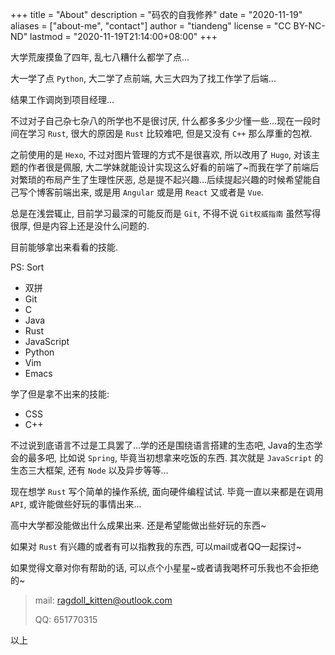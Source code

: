 +++
title = "About"
description = "码农的自我修养"
date = "2020-11-19"
aliases = ["about-me", "contact"]
author = "tiandeng"
license = "CC BY-NC-ND"
lastmod = "2020-11-19T21:14:00+08:00"
+++

大学荒废摸鱼了四年, 乱七八糟什么都学了点...

大一学了点 `Python`, 大二学了点前端, 大三大四为了找工作学了后端...

结果工作调岗到项目经理...

不过对子自己杂七杂八的所学也不是很讨厌, 什么都多多少少懂一些...现在一段时间在学习 `Rust`, 很大的原因是 `Rust` 比较难吧, 但是又没有 `C++` 那么厚重的包袱.

之前使用的是 `Hexo`, 不过对图片管理的方式不是很喜欢, 所以改用了 `Hugo`, 对该主题的作者很是佩服, 大二学妹就能设计实现这么好看的前端了~而我在学了前端后对繁琐的布局产生了生理性厌恶, 总是提不起兴趣...后续提起兴趣的时候希望能自己写个博客前端出来, 或是用 `Angular` 或是用 `React` 又或者是 `Vue`.

总是在浅尝辄止, 目前学习最深的可能反而是 `Git`, 不得不说 `Git权威指南` 虽然写得很厚, 但是内容上还是没什么问题的.

目前能够拿出来看看的技能. 

PS: Sort
- 双拼
- Git
- C
- Java
- Rust
- JavaScript
- Python
- Vim
- Emacs

学了但是拿不出来的技能:
- CSS
- C++

不过说到底语言不过是工具罢了...学的还是围绕语言搭建的生态吧, Java的生态学会的最多吧, 比如说 `Spring`, 毕竟当初想拿来吃饭的东西. 其次就是 `JavaScript` 的生态三大框架, 还有 `Node` 以及异步等等...

现在想学 `Rust` 写个简单的操作系统, 面向硬件编程试试. 毕竟一直以来都是在调用 `API`, 或许能做些好玩的事情出来...

高中大学都没能做出什么成果出来. 还是希望能做出些好玩的东西~

如果对 `Rust` 有兴趣的或者有可以指教我的东西, 可以mail或者QQ一起探讨~

如果觉得文章对你有帮助的话, 可以点个小星星~或者请我喝杯可乐我也不会拒绝的~

>mail: ragdoll_kitten@outlook.com
>
>QQ: 651770315

以上